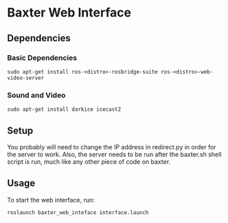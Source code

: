 # Baxter Web Interface
## Dependencies
### Basic Dependencies
```
sudo apt-get install ros-<distro>-rosbridge-suite ros-<distro>-web-video-server 
```

### Sound and Video
```
sudo apt-get install darkice icecast2
```

## Setup
You probably will need to change the IP address in redirect.py in order for the server to work. Also, the server needs to be run after the baxter.sh shell script is run, much like any other piece of code on baxter.

## Usage
To start the web interface, run:
```
roslaunch baxter_web_inteface interface.launch
```
